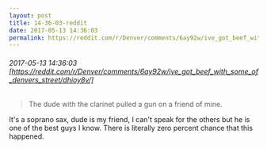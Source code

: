 ```yaml
---
layout: post
title: 14-36-03-reddit
date: 2017-05-13 14:36:03
permalink: https://reddit.com/r/Denver/comments/6ay92w/ive_got_beef_with_some_of_denvers_street/dhioy8v/
---
```


###### 2017-05-13 14:36:03 [https://reddit.com/r/Denver/comments/6ay92w/ive_got_beef_with_some_of_denvers_street/dhioy8v/]
>The dude with the clarinet pulled a gun on a friend of mine.

It's a soprano sax, dude is my friend, I can't speak for the others but he is one of the best guys I know. There is literally zero percent chance that this happened.
